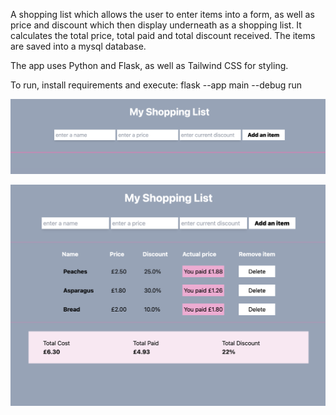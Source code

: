 A shopping list which allows the user to enter items into a form, as well as price and discount which then display underneath as a shopping list. 
It calculates the total price, total paid and total discount received. The items are saved into a mysql database.

The app uses Python and Flask, as well as Tailwind CSS for styling.

To run, install requirements and execute:
flask --app main --debug run


![alt text](image.png)

![alt text](image-1.png)